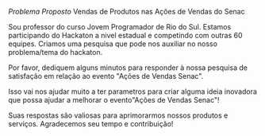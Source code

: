 *Problema Proposto*
Vendas de Produtos nas Ações de Vendas do Senac

Sou professor do curso Jovem Programador de Rio do Sul.
Estamos participando do Hackaton a nivel estadual e competindo com outras 60 equipes.
Criamos uma pesquisa que pode nos auxiliar no nosso problema/tema do hackaton.

Por favor, dediquem alguns minutos para responder à nossa pesquisa de satisfação em relação ao evento "Ações de Vendas Senac".

Isso vai nos ajudar muito a ter parametros para criar alguma ideia inovadora que possa ajudar a melhorar o evento"Ações de Vendas Senac"!



Suas respostas são valiosas para aprimorarmos nossos produtos e serviços. Agradecemos seu tempo e contribuição!



